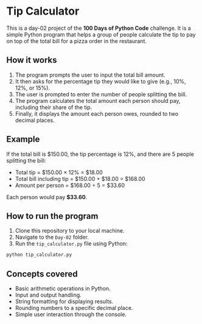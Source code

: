 # Tip Calculator

This is a day-02 project of the **100 Days of Python Code** challenge. It is a simple Python program that helps a group of people calculate the tip to pay on top of the total bill for a pizza order in the restaurant.

## How it works

1. The program prompts the user to input the total bill amount.
2. It then asks for the percentage tip they would like to give (e.g., 10%, 12%, or 15%).
3. The user is prompted to enter the number of people splitting the bill.
4. The program calculates the total amount each person should pay, including their share of the tip.
5. Finally, it displays the amount each person owes, rounded to two decimal places.

## Example

If the total bill is $150.00, the tip percentage is 12%, and there are 5 people splitting the bill:

- Total tip = $150.00 × 12% = $18.00
- Total bill including tip = $150.00 + $18.00 = $168.00
- Amount per person = $168.00 ÷ 5 = $33.60

Each person would pay **$33.60**.

## How to run the program

1. Clone this repository to your local machine.
2. Navigate to the `Day-02` folder.
3. Run the `tip_calculator.py` file using Python:
  ```bash
  python tip_calculator.py
  ```

## Concepts covered

- Basic arithmetic operations in Python.
- Input and output handling.
- String formatting for displaying results.
- Rounding numbers to a specific decimal place.
- Simple user interaction through the console.